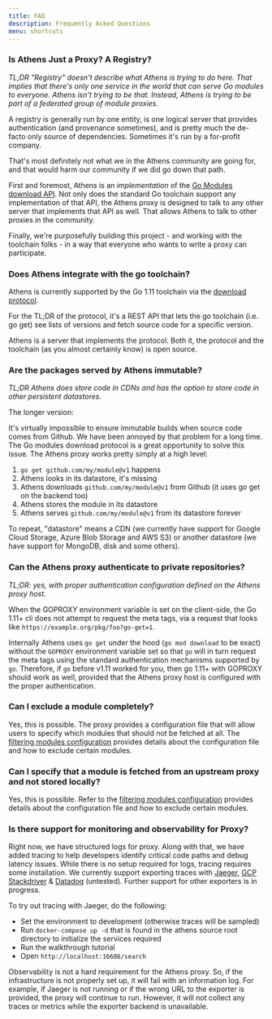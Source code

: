 ```yaml
---
title: FAQ
description: Frequently Asked Questions
menu: shortcuts
---
```


### Is Athens Just a Proxy? A Registry?

_TL;DR "Registry" doesn't describe what Athens is trying to do here. That implies that there's only one service in the world that can serve Go modules to everyone. Athens isn't trying to be that. Instead, Athens is trying to be part of a federated group of module proxies._

A registry is generally run by one entity, is one logical server that provides authentication (and provenance sometimes), and is pretty much the de-facto only source of dependencies. Sometimes it's run by a for-profit company.

That's most definitely not what we in the Athens community are going for, and that would harm our community if we did go down that path.

First and foremost, Athens is an _implementation_ of the [Go Modules download API](/intro/protocol). Not only does the standard Go toolchain support any implementation of that API, the Athens proxy is designed to talk to any other server that implements that API as well. That allows Athens to talk to other proxies in the community. 

Finally, we're purposefully building this project - and working with the toolchain folks - in a way that everyone who wants to write a proxy can participate.

### Does Athens integrate with the go toolchain?

Athens is currently supported by the Go 1.11 toolchain via the [download protocol](/intro/protocol/).

For the TL;DR of the protocol, it's a REST API that lets the go toolchain (i.e. go get) see lists of versions and fetch source code for a specific version.

Athens is a server that implements the protocol. Both it, the protocol and the toolchain (as you almost certainly know) is open source.

### Are the packages served by Athens immutable?

_TL;DR Athens does store code in CDNs and has the option to store code in other persistent datastores._

The longer version:

It's virtually impossible to ensure immutable builds when source code comes from Github. We have been annoyed by that problem for a long time. The Go modules download protocol is a great opportunity to solve this issue. The Athens proxy works pretty simply at a high level:

1. `go get github.com/my/module@v1` happens
1. Athens looks in its datastore, it's missing
1. Athens downloads `github.com/my/module@v1` from Github (it uses go get on the backend too)
1. Athens stores the module in its datastore
1. Athens serves `github.com/my/module@v1` from its datastore forever

To repeat, "datastore" means a CDN (we currently have support for Google Cloud Storage, Azure Blob Storage and AWS S3) or another datastore (we have support for MongoDB, disk and some others).

### Can the Athens proxy authenticate to private repositories?

_TL;DR: yes, with proper authentication configuration defined on the Athens proxy host._

When the GOPROXY environment variable is set on the client-side, the Go 1.11+ cli
does not attempt to request the meta tags, via a request that looks like `https://example.org/pkg/foo?go-get=1`.

Internally Athens uses `go get` under the hood (`go mod download` to be exact)
without the `GOPROXY` environment variable set so that `go` will in turn request
the meta tags using the standard authentication mechanisms supported by `go`.
Therefore, if `go` before v1.11 worked for you, then go 1.11+ with GOPROXY
should work as well, provided that the Athens proxy host is configured with the
proper authentication.

### Can I exclude a module completely?

Yes, this is possible. The proxy provides a configuration file that will allow users to specify which modules that should not be fetched at all. The [filtering modules configuration](/configuration/filter/) provides details about the configuration file and how to exclude certain modules.

### Can I specify that a module is fetched from an upstream proxy and not stored locally?

Yes, this is possible. Refer to the [filtering modules configuration](/configuration/filter/) provides details about the configuration file and how to exclude certain modules.


### Is there support for monitoring and observability for Proxy?

Right now, we have structured logs for proxy. Along with that, we have added tracing to help developers identify critical code paths and debug latency issues. While there is no setup required for logs, tracing requires some installation. We currently support exporting traces with [Jaeger](https://www.jaegertracing.io/), [GCP Stackdriver](https://cloud.google.com/stackdriver/) & [Datadog](https://docs.datadoghq.com/tracing/) (untested). Further support for other exporters is in progress.

To try out tracing with Jaeger, do the following:

- Set the environment to development (otherwise traces will be sampled)
- Run `docker-compose up -d` that is found in the athens source root directory to initialize the services required
- Run the walkthrough tutorial
- Open `http://localhost:16686/search`

Observability is not a hard requirement for the Athens proxy. So, if the infrastructure is not properly set up, it will fail with an information log. For example, if Jaeger is not running or if the wrong URL to the exporter is provided, the proxy will continue to run. However, it will not collect any traces or metrics while the exporter backend is unavailable.
